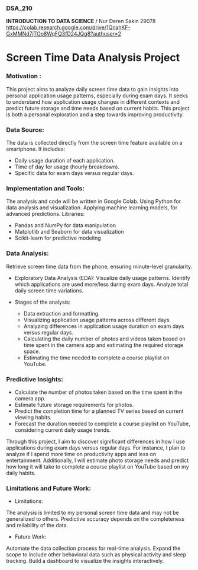 ### DSA_210
**INTRODUCTION TO DATA SCIENCE** 
/ Nur Deren Sakin 29078
https://colab.research.google.com/drive/1QnahKF-GxMMNd7jTOo8WqFQ3fD24JQg8?authuser=2

# **Screen Time Data Analysis Project**

### **Motivation :**
This project aims to analyze daily screen time data to gain insights into personal application usage patterns, especially during exam days. It seeks to understand how application usage changes in different contexts and predict future storage and time needs based on current habits. This project is both a personal exploration and a step towards improving productivity.


### **Data Source:**
The data is collected directly from the screen time feature available on a smartphone. It includes:
  * Daily usage duration of each application.
  * Time of day for usage (hourly breakdown).
  * Specific data for exam days versus regular days.

    
### **Implementation and Tools:**
The analysis and code will be written in Google Colab.
Using Python for data analysis and visualization.
Applying machine learning models, for advanced predictions.
Libraries:
* Pandas and NumPy for data manipulation
* Matplotlib and Seaborn for data visualization
* Scikit-learn for predictive modeling

### **Data Analysis:** 
Retrieve screen time data from the phone, ensuring minute-level granularity.

* Exploratory Data Analysis (EDA):
  Visualize daily usage patterns.
  Identify which applications are used more/less during exam days.
  Analyze total daily screen time variations.

* Stages of the analysis:
  * Data extraction and formatting.
  * Visualizing application usage patterns across different days.
  * Analyzing differences in application usage duration on exam days versus regular days.
  * Calculating the daily number of photos and videos taken based on time spent in the camera app and estimating the required storage space.
  * Estimating the time needed to complete a course playlist on YouTube.


### **Predictive Insights:**
* Calculate the number of photos taken based on the time spent in the camera app.
* Estimate future storage requirements for photos.
* Predict the completion time for a planned TV series based on current viewing habits.
* Forecast the duration needed to complete a course playlist on YouTube, considering current daily usage trends.

Through this project, I aim to discover significant differences in how I use applications during exam days versus regular days. For instance, I plan to analyze if I spend more time on productivity apps and less on entertainment. Additionally, I will estimate photo storage needs and predict how long it will take to complete a course playlist on YouTube based on my daily habits.

### **Limitations and Future Work:**
* Limitations:

The analysis is limited to my personal screen time data and may not be generalized to others.
Predictive accuracy depends on the completeness and reliability of the data.
* Future Work:
  
Automate the data collection process for real-time analysis.
Expand the scope to include other behavioral data such as physical activity and sleep tracking.
Build a dashboard to visualize the insights interactively.

